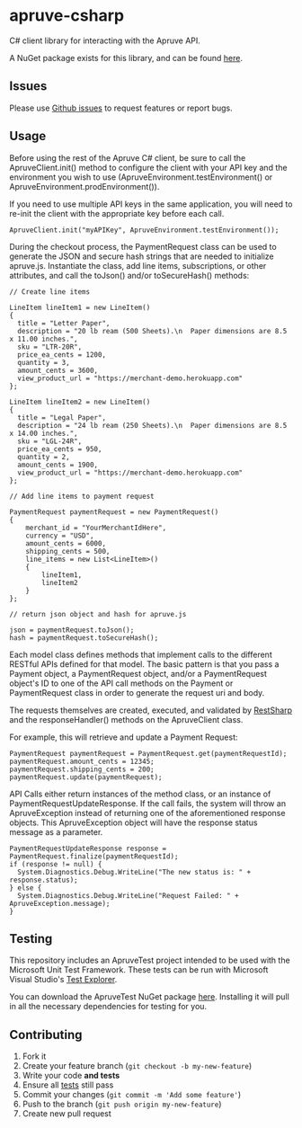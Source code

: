 apruve-csharp
=============

C# client library for interacting with the Apruve API.

A NuGet package exists for this library, and can be found [here](https://www.nuget.org/packages/Apruve/).



## Issues

Please use [Github issues](https://github.com/apruve/apruve-csharp/issues) to request features or report bugs.

## Usage

Before using the rest of the Apruve C# client, be sure to call the ApruveClient.init() method to configure the client with 
your API key and the environment you wish to use (ApruveEnvironment.testEnvironment() or ApruveEnvironment.prodEnvironment()).

If you need to use multiple API keys in the same application, you will need to re-init the client with the appropriate key before each call.

```
ApruveClient.init("myAPIKey", ApruveEnvironment.testEnvironment());
```

During the checkout process, the PaymentRequest class can be used to generate the JSON and secure hash strings that are needed to initialize apruve.js.  Instantiate the class, add line items, subscriptions, or other attributes, and call the
toJson() and/or toSecureHash() methods:

```
// Create line items

LineItem lineItem1 = new LineItem()
{
  title = "Letter Paper",
  description = "20 lb ream (500 Sheets).\n  Paper dimensions are 8.5 x 11.00 inches.",
  sku = "LTR-20R",
  price_ea_cents = 1200,
  quantity = 3,
  amount_cents = 3600,
  view_product_url = "https://merchant-demo.herokuapp.com"
};

LineItem lineItem2 = new LineItem()
{
  title = "Legal Paper",
  description = "24 lb ream (250 Sheets).\n  Paper dimensions are 8.5 x 14.00 inches.",
  sku = "LGL-24R",
  price_ea_cents = 950,
  quantity = 2,
  amount_cents = 1900,
  view_product_url = "https://merchant-demo.herokuapp.com"
};

// Add line items to payment request

PaymentRequest paymentRequest = new PaymentRequest()
{
    merchant_id = "YourMerchantIdHere",
    currency = "USD",
    amount_cents = 6000,
    shipping_cents = 500,
    line_items = new List<LineItem>()
    {
        lineItem1,
        lineItem2
    }
};

// return json object and hash for apruve.js 

json = paymentRequest.toJson();
hash = paymentRequest.toSecureHash();
```

Each model class defines methods that implement calls to the different RESTful APIs defined for that model.  The basic pattern is that you pass a Payment object, a PaymentRequest object, and/or a PaymentRequest object's ID to one of the API call methods on the Payment or PaymentRequest class in order to generate the request uri and body.

The requests themselves are created, executed, and validated by [RestSharp](http://restsharp.org/) and the responseHandler() methods on the ApruveClient class.

For example, 
this will retrieve and update a Payment Request:

```
PaymentRequest paymentRequest = PaymentRequest.get(paymentRequestId);
paymentRequest.amount_cents = 12345;
paymentRequest.shipping_cents = 200;
paymentRequest.update(paymentRequest);
```

API Calls either return instances of the method class, or an instance of PaymentRequestUpdateResponse. If the call fails, the system will throw an ApruveException instead of returning one of the aforementioned response objects. This ApruveException object will have the response status message as a parameter.

```
PaymentRequestUpdateResponse response = PaymentRequest.finalize(paymentRequestId);
if (response != null) {
  System.Diagnostics.Debug.WriteLine("The new status is: " + response.status);
} else {
  System.Diagnostics.Debug.WriteLine("Request Failed: " + ApruveException.message);
}
```

## Testing

This repository includes an ApruveTest project intended to be used with the Microsoft Unit Test Framework. These tests can be run with Microsoft Visual Studio's [Test Explorer](http://msdn.microsoft.com/en-us/library/hh270865.aspx).

You can download the ApruveTest NuGet package [here](https://www.nuget.org/packages/ApruveTest/). Installing it will pull in all the necessary dependencies for testing for you. 

## Contributing

1. Fork it
2. Create your feature branch (`git checkout -b my-new-feature`)
3. Write your code **and tests**
4. Ensure all [tests](https://github.com/apruve/apruve-csharp/tree/master/Apruve/ApruveTest) still pass
5. Commit your changes (`git commit -m 'Add some feature'`)
6. Push to the branch (`git push origin my-new-feature`)
7. Create new pull request
